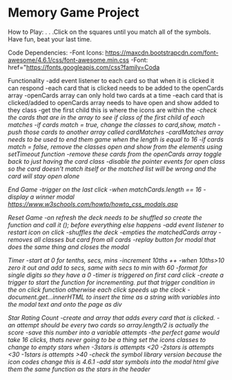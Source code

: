 # Memory Game Project

How to Play: . . .Click on the squares until you match all of the symbols. Have fun, beat your last time.

Code Dependencies:
			-Font Icons: https://maxcdn.bootstrapcdn.com/font-awesome/4.6.1/css/font-awesome.min.css
			-Font: href="https://fonts.googleapis.com/css?family=Coda
	
Functionality
        -add event listener to each card so that when it is clicked it can respond
        -each card that is clicked needs to be added to the openCards array
          -openCards array can only hold two cards at a time
          -each card that is clicked/added to openCards array needs to have open and show added to they class
          -get the first child this is where the icons are within the <i>
          -check the cards that are in the array to see if class of the first child of each matches
        -if cards match = true, change the classes to card,show, match
          -push those cards to another array called cardMatches
          -cardMatches array needs to be used to end them game when the length is equal to 16
        -if cards match = false, remove the classes open and show from the elements using setTimeout function
          -remove these cards from the openCards array toggle back to just having the card class
        -disable the pointer events for open class so the card doesn't match itself or the matched list will be wrong and the card will stay open alone

End Game
        -trigger on the last click
        -when matchCards.length == 16
            -display a winner modal https://www.w3schools.com/howto/howto_css_modals.asp

Reset Game
        -on refresh the deck needs to be shuffled so create the function and call it (); before everything else happens
        -add event listener to restart icon on click
            -shuffles the deck
            -empties the matchedCards array
            -removes all classes but card from all cards
        -replay button for modal that does the same thing and closes the modal

Timer
        -start at 0 for tenths, secs, mins
        -increment 10ths ++
        -when 10ths>10 zero it out and add to secs, same with secs to min with 60
        -format for single digits so they have a 0
        -timer is triggered on first card click
            -create a trigger to start the function for incrementing. put that trigger condition in the on click function otherwise each click speeds up the clock
        -document.get...innerHTML to insert the time as a string with variables into the modal text and onto the page as div

Star Rating Count
        -create and array that adds every card that is clicked.
        -an attempt should be every two cards so array.length/2 is actually the score
            -save this number into a variable attempts
        -the perfect game would take 16 clicks, thats never going to be a thing set the icons classes to change to empty stars when
            -3stars is attempts <20
            -2stars is attempts <30
            -1stars is attempts >40
        -check the symbol library version because the icon codes change this is 4.6.1
        -add star symbols into the modal html give them the same function as the stars in the header
